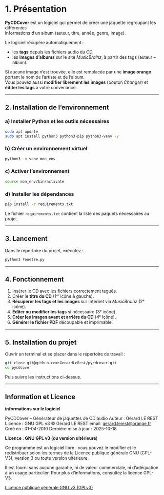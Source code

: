 # 1. Présentation

**PyCDCover** est un logiciel qui permet de créer une jaquette regroupant les différentes  
informations d’un album (auteur, titre, année, genre, image).

Le logiciel récupère automatiquement :

- les **tags** depuis les fichiers audio du CD,
- les **images d’albums** sur le site *MusicBrainz*, à partir des tags (auteur – album).

Si aucune image n’est trouvée, elle est remplacée par une **image orange** portant le nom de l’artiste et de l’album.  
Vous pouvez aussi **modifier librement les images** (bouton *Changer*) et **éditer les tags** à votre convenance.

---

## 2. Installation de l’environnement

### a) Installer Python et les outils nécessaires

```bash
sudo apt update
sudo apt install python3 python3-pip python3-venv -y
```

### b) Créer un environnement virtuel

```bash
python3 -m venv mon_env
```

### c) Activer l’environnement

```bash
source mon_env/bin/activate
```

### d) Installer les dépendances

```bash
pip install -r requirements.txt
```

Le fichier `requirements.txt` contient la liste des paquets nécessaires au projet.

---

## 3. Lancement

Dans le répertoire du projet, exécutez :

```python
python3 Fenetre.py
```

---

## 4. Fonctionnement

1. Insérer le CD avec les fichiers correctement tagués.
2. Créer le **titre du CD** (1ʳᵉ icône à gauche).
3. **Récupérer les tags et les images** sur Internet via *MusicBrainz* (2ᵉ icône).
4. **Éditer ou modifier les tags** si nécessaire (3ᵉ icône).
5. **Créer les images avant et arrière du CD** (4ᵉ icône).
6. **Générer le fichier PDF** découpable et imprimable.

---

## 5. Installation du projet

Ouvrir un terminal et se placer dans le répertoire de travail :

```bash
git clone git@github.com:GerardLeRest/pycdcover.git
cd pycdcover
```

Puis suivre les instructions ci-dessus.

---

## Information et Licence

**informations sur le logiciel**

PyCDCover – Générateur de jaquettes de CD audio
Auteur : Gérard LE REST
Licence : GNU GPL v3
© Gérard LE REST
email: gerard.lerest@orange.fr
Créé en : 01-04-2010
Dernière mise à jour : 2025-10-18

**Licence : GNU GPL v3 (ou version ultérieure)**

Ce programme est un logiciel libre : vous pouvez le modifier et le redistribuer
selon les termes de la Licence publique générale GNU (GPL-V3),
version 3 ou toute version ultérieure.

Il est fourni sans aucune garantie,
ni de valeur commerciale, ni d’adéquation à un usage particulier.
Pour plus d’informations, consultez la licence GPL-V3.

[Licence publique générale GNU v3 (GPLv3)](https://www.gnu.org/licenses/gpl-3.0.html)
